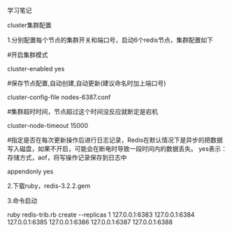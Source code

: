 学习笔记

cluster集群配置

1.分别配置每个节点的集群开关和端口号，启动6个redis节点，集群配置如下

#开启集群模式

cluster-enabled yes

#保存节点配置,自动创建,自动更新(建议命名时加上端口号)

cluster-config-file nodes-6387.conf

#集群超时时间，节点超过这个时间没反应就断定是宕机

cluster-node-timeout 15000

#指定是否在每次更新操作后进行日志记录，Redis在默认情况下是异步的把数据写入磁盘，如果不开启，可能会在断电时导致一段时间内的数据丢失。 yes表示：存储方式，aof，将写操作记录保存到日志中

appendonly yes

2.下载ruby，redis-3.2.2.gem

3.命令启动

ruby redis-trib.rb create --replicas 1 127.0.0.1:6383 127.0.0.1:6384 127.0.0.1:6385 127.0.0.1:6386 127.0.0.1:6387 127.0.0.1:6388
